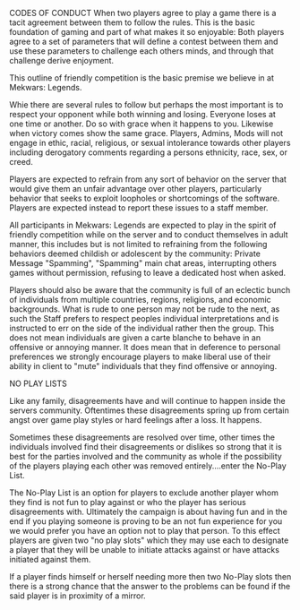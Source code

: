 CODES OF CONDUCT
When two players agree to play a game there is a tacit agreement between them to follow the rules. This is the basic foundation of gaming and part of what makes it so enjoyable: Both players agree to a set of parameters that will define a contest between them and use these parameters to challenge each others minds, and through that challenge derive enjoyment.

This outline of friendly competition is the basic premise we believe in at Mekwars: Legends.

Whie there are several rules to follow but perhaps the most important is to respect your opponent while both winning and losing. Everyone loses at one time or another. Do so with grace when it happens to you. Likewise when victory comes show the same grace.  Players, Admins, Mods will not engage in ethic, racial, religious, or sexual intolerance towards other players including derogatory comments regarding a persons ethnicity, race, sex, or creed. 

Players are expected to refrain from any sort of behavior on the server that would give them an unfair advantage over other players, particularly behavior that seeks to exploit loopholes or shortcomings of the software. Players are expected instead to report these issues to a staff member.

All participants in Mekwars: Legends are expected to play in the spirit of friendly competition while on the server and to conduct themselves in adult manner, this includes but is not limited to refraining from the following behaviors deemed childish or adolescent by the community: Private Message "Spamming", "Spamming" main chat areas, interrupting others games without permission, refusing to leave a dedicated host when asked.

Players should also be aware that the community is full of an eclectic bunch of individuals from multiple countries, regions, religions, and economic backgrounds. What is rude to one person may not be rude to the next, as such the Staff prefers to respect peoples individual interpretations and is instructed to err on the side of the individual rather then the group. This does not mean individuals are given a carte blanche to behave in an offensive or annoying manner. It does mean that in deference to personal preferences we strongly encourage players to make liberal use of their ability in client to "mute" individuals that they find offensive or annoying.

NO PLAY LISTS

Like any family, disagreements have and will continue to happen inside the servers community. Oftentimes these disagreements spring up from certain angst over game play styles or hard feelings after a loss. It happens.

Sometimes these disagreements are resolved over time, other times the individuals involved find their disagreements or dislikes so strong that it is best for the parties involved and the community as whole if the possibility of the players playing each other was removed entirely....enter the No-Play List.

The No-Play List is an option for players to exclude another player whom they find is not fun to play against or who the player has serious disagreements with. Ultimately the campaign is about having fun and in the end if you playing someone is proving to be an not fun experience for you we would prefer you have an option not to play that person. To this effect players are given two "no play slots" which they may use each to designate a player that they will be unable to initiate attacks against or have attacks initiated against them. 

If a player finds himself or herself needing more then two No-Play slots then there is a strong chance that the answer to the problems can be found if the said player is in proximity of a mirror. 
